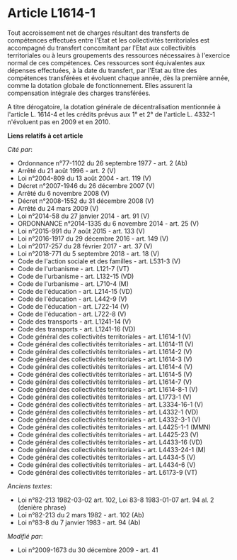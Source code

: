 # Article L1614-1

Tout accroissement net de charges résultant des transferts de compétences effectués entre l'Etat et les collectivités
territoriales est accompagné du transfert concomitant par l'Etat aux collectivités territoriales ou à leurs groupements des
ressources nécessaires à l'exercice normal de ces compétences. Ces ressources sont équivalentes aux dépenses effectuées, à la
date du transfert, par l'Etat au titre des compétences transférées et évoluent chaque année, dès la première année, comme la
dotation globale de fonctionnement. Elles assurent la compensation intégrale des charges transférées.

A titre dérogatoire, la dotation générale de décentralisation mentionnée à l'article L. 1614-4 et les crédits prévus aux 1°
et 2° de l'article L. 4332-1 n'évoluent pas en 2009 et en 2010.

**Liens relatifs à cet article**

_Cité par_:

  - Ordonnance n°77-1102 du 26 septembre 1977 - art. 2 (Ab)
  - Arrêté du 21 août 1996 - art. 2 (V)
  - Loi n°2004-809 du 13 août 2004 - art. 119 (V)
  - Décret n°2007-1946 du 26 décembre 2007 (V)
  - Arrêté du 6 novembre 2008 (V)
  - Décret n°2008-1552 du 31 décembre 2008 (V)
  - Arrêté du 24 mars 2009 (V)
  - Loi n°2014-58 du 27 janvier 2014 - art. 91 (V)
  - ORDONNANCE n°2014-1335 du 6 novembre 2014 - art. 25 (V)
  - Loi n°2015-991 du 7 août 2015 - art. 133 (V)
  - Loi n°2016-1917 du 29 décembre 2016 - art. 149 (V)
  - Loi n°2017-257 du 28 février 2017 - art. 37 (V)
  - Loi n°2018-771 du 5 septembre 2018 - art. 18 (V)
  - Code de l'action sociale et des familles - art. L531-3 (V)
  - Code de l'urbanisme - art. L121-7 (VT)
  - Code de l'urbanisme - art. L132-15 (VD)
  - Code de l'urbanisme - art. L710-4 (M)
  - Code de l'éducation - art. L214-15 (VD)
  - Code de l'éducation - art. L442-9 (V)
  - Code de l'éducation - art. L722-14 (V)
  - Code de l'éducation - art. L722-8 (V)
  - Code des transports - art. L1241-14 (V)
  - Code des transports - art. L1241-16 (VD)
  - Code général des collectivités territoriales - art. L1614-1 (V)
  - Code général des collectivités territoriales - art. L1614-11 (V)
  - Code général des collectivités territoriales - art. L1614-2 (V)
  - Code général des collectivités territoriales - art. L1614-3 (V)
  - Code général des collectivités territoriales - art. L1614-4 (V)
  - Code général des collectivités territoriales - art. L1614-5 (V)
  - Code général des collectivités territoriales - art. L1614-7 (V)
  - Code général des collectivités territoriales - art. L1614-8-1 (V)
  - Code général des collectivités territoriales - art. L1773-1 (V)
  - Code général des collectivités territoriales - art. L3334-16-1 (V)
  - Code général des collectivités territoriales - art. L4332-1 (VD)
  - Code général des collectivités territoriales - art. L4332-3-1 (V)
  - Code général des collectivités territoriales - art. L4425-1-1 (MMN)
  - Code général des collectivités territoriales - art. L4425-23 (V)
  - Code général des collectivités territoriales - art. L4433-16 (VD)
  - Code général des collectivités territoriales - art. L4433-24-1 (M)
  - Code général des collectivités territoriales - art. L4434-5 (V)
  - Code général des collectivités territoriales - art. L4434-6 (V)
  - Code général des collectivités territoriales - art. L6173-9 (VT)

_Anciens textes_:

  - Loi n°82-213 1982-03-02 art. 102, Loi 83-8 1983-01-07 art. 94 al. 2 (denière phrase)
  - Loi n°82-213 du 2 mars 1982 - art. 102 (Ab)
  - Loi n°83-8 du 7 janvier 1983 - art. 94 (Ab)

_Modifié par_:

  - Loi n°2009-1673 du 30 décembre 2009 - art. 41
